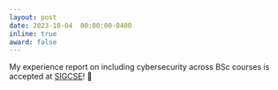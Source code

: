 ```yaml
---
layout: post
date: 2023-10-04  00:00:00-0400
inline: true
award: false
---
```



My experience report on including cybersecurity across BSc courses is accepted at [SIGCSE](https://sigcse2024.sigcse.org/)! :scroll:
